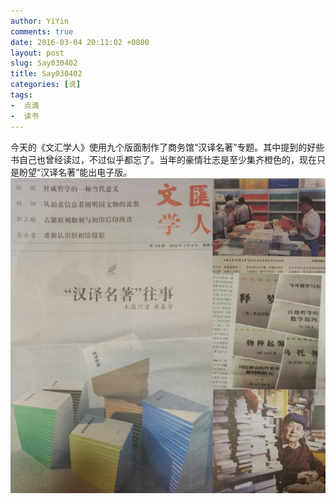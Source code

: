 ```yaml
---
author: YiYin
comments: true
date: 2016-03-04 20:11:02 +0800
layout: post
slug: Say030402
title: Say030402
categories: [说]
tags:
-  点滴
-  读书
---
```

<div class="saying">
今天的《文汇学人》使用九个版面制作了商务馆“汉译名著”专题。其中提到的好些书自己也曾经读过，不过似乎都忘了。当年的豪情壮志是至少集齐橙色的，现在只是盼望“汉译名著”能出电子版。<br/>
<img src="/public/images/hanyimingzhu.jpg"/>
</div>
